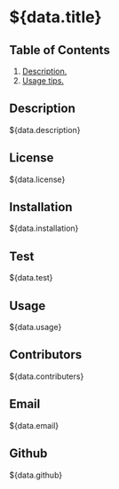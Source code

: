 # ${data.title}

## Table of Contents

1. [ Description. ](#Description)
2. [ Usage tips. ](#Usage)

## Description

${data.description}

## License

${data.license}

## Installation

${data.installation}

## Test

${data.test}

## Usage

${data.usage}

## Contributors

${data.contributers}

## Email

${data.email}

## Github

${data.github}
